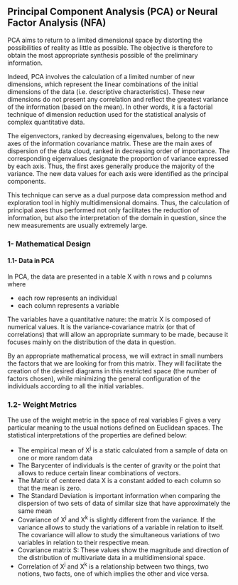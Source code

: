 ## Principal Component Analysis (PCA) or Neural Factor Analysis (NFA)

PCA aims to return to a limited dimensional space by distorting the possibilities of reality as little as possible. The objective is therefore to obtain the most appropriate synthesis possible of the preliminary information.

Indeed, PCA involves the calculation of a limited number of new dimensions, which represent the linear combinations of the initial dimensions of the data (i.e. descriptive characteristics). These new dimensions do not present any correlation and reflect the greatest variance of the information (based on the mean). In other words, it is a factorial technique of dimension reduction used for the statistical analysis of complex quantitative data.

The eigenvectors, ranked by decreasing eigenvalues, belong to the new axes of the information covariance matrix. These are the main axes of dispersion of the data cloud, ranked in decreasing order of importance. The corresponding eigenvalues ​​designate the proportion of variance expressed by each axis. Thus, the first axes generally produce the majority of the variance. The new data values ​​for each axis were identified as the principal components.

This technique can serve as a dual purpose data compression method and exploration tool in highly multidimensional domains. Thus, the calculation of principal axes thus performed not only facilitates the reduction of information, but also the interpretation of the domain in question, since the new measurements are usually extremely large.

### 1- Mathematical Design
#### 1.1- Data in PCA

In PCA, the data are presented in a table X with n rows and p columns where
  
  - each row represents an individual
  - each column represents a variable

The variables have a quantitative nature: the matrix X is composed of numerical values. It is the variance-covariance matrix (or that of correlations) that will allow an appropriate summary to be made, because it focuses mainly on the distribution of the data in question.

By an appropriate mathematical process, we will extract in small numbers the factors that we are looking for from this matrix. They will facilitate the creation of the desired diagrams in this restricted space (the number of factors chosen), while minimizing the general configuration of the individuals according to all the initial variables.

### 1.2- Weight Metrics

The use of the weight metric in the space of real variables F gives a very particular meaning to the usual notions defined on Euclidean spaces. The statistical interpretations of the properties are defined below:

- The empirical mean of X<sup>j</sup> is a static calculated from a sample of data on one or more random data
- The Barycenter of individuals is the center of gravity or the point that allows to reduce certain linear combinations of vectors.
- The Matrix of centered data X is a constant added to each column so that the mean is zero.
- The Standard Deviation is important information when comparing the dispersion of two sets of data of similar size that have approximately the same mean
- Covariance of X<sup>j</sup> and X<sup>k</sup> is slightly different from the variance. If the variance allows to study the variations of a variable in relation to itself. The covariance will allow to study the simultaneous variations of two variables in relation to their respective mean.
- Covariance matrix S: These values ​​show the magnitude and direction of the distribution of multivariate data in a multidimensional space.
- Correlation of X<sup>j</sup> and X<sup>k</sup> is a relationship between two things, two notions, two facts, one of which implies the other and vice versa.
